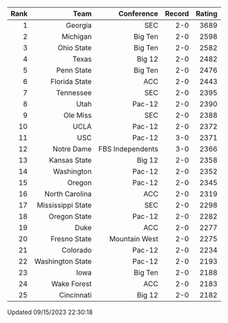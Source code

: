 | Rank  | Team                 | Conference           | Record   | Rating |
| ---:  | ---:                 | ---:                 | ---:     | ---:   |
| 1     | Georgia              | SEC                  | 2-0      | 3689   |
| 2     | Michigan             | Big Ten              | 2-0      | 2598   |
| 3     | Ohio State           | Big Ten              | 2-0      | 2582   |
| 4     | Texas                | Big 12               | 2-0      | 2482   |
| 5     | Penn State           | Big Ten              | 2-0      | 2476   |
| 6     | Florida State        | ACC                  | 2-0      | 2443   |
| 7     | Tennessee            | SEC                  | 2-0      | 2395   |
| 8     | Utah                 | Pac-12               | 2-0      | 2390   |
| 9     | Ole Miss             | SEC                  | 2-0      | 2388   |
| 10    | UCLA                 | Pac-12               | 2-0      | 2372   |
| 11    | USC                  | Pac-12               | 3-0      | 2371   |
| 12    | Notre Dame           | FBS Independents     | 3-0      | 2366   |
| 13    | Kansas State         | Big 12               | 2-0      | 2358   |
| 14    | Washington           | Pac-12               | 2-0      | 2352   |
| 15    | Oregon               | Pac-12               | 2-0      | 2345   |
| 16    | North Carolina       | ACC                  | 2-0      | 2319   |
| 17    | Mississippi State    | SEC                  | 2-0      | 2298   |
| 18    | Oregon State         | Pac-12               | 2-0      | 2282   |
| 19    | Duke                 | ACC                  | 2-0      | 2277   |
| 20    | Fresno State         | Mountain West        | 2-0      | 2275   |
| 21    | Colorado             | Pac-12               | 2-0      | 2234   |
| 22    | Washington State     | Pac-12               | 2-0      | 2193   |
| 23    | Iowa                 | Big Ten              | 2-0      | 2188   |
| 24    | Wake Forest          | ACC                  | 2-0      | 2183   |
| 25    | Cincinnati           | Big 12               | 2-0      | 2182   |

Updated 09/15/2023 22:30:18
